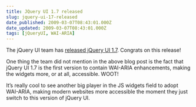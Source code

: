 ```yaml
---
title: JQuery UI 1.7 released
slug: jquery-ui-17-released
date_published: 2009-03-07T08:43:01.000Z
date_updated: 2009-03-07T08:43:01.000Z
tags: [jQueryUI, WAI-ARIA]
---
```


The jQuery UI team has [released jQuery UI 1.7](http://blog.jqueryui.com/2009/03/jquery-ui-17/). Congrats on this release!

One thing the team did not mention in the above blog post is the fact that jQuery UI 1.7 is the first version to contain WAI-ARIA enhancements, making the widgets more, or at all, accessible. WOOT!

It&#8217;s really cool to see another big player in the JS widgets field to adopt WAI-ARIA, making modern websites more accessible the moment they just switch to this version of jQuery UI.
